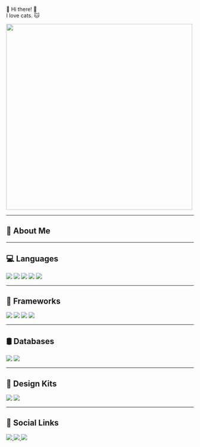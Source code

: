 🚀 Hi there! 👋  
I love cats. 🐱  

<img src="https://github.com/user-attachments/assets/5211b712-c5aa-41f8-aefc-3a06c7a96ca1" width="500"/>  

---

## 📌 About Me  
<!-- Fill this in with details about yourself! -->

---

## 💻 Languages  
<p align="left">
  <img src="https://img.shields.io/badge/C%23-239120?style=for-the-badge&logo=c-sharp&logoColor=white"/>
  <img src="https://img.shields.io/badge/Java-ED8B00?style=for-the-badge&logo=java&logoColor=white"/>
  <img src="https://img.shields.io/badge/JavaScript-F7DF1E?style=for-the-badge&logo=javascript&logoColor=black"/>
  <img src="https://img.shields.io/badge/Kotlin-7F52FF?style=for-the-badge&logo=kotlin&logoColor=white"/>
  <img src="https://img.shields.io/badge/Python-3776AB?style=for-the-badge&logo=python&logoColor=white"/>
</p>

---

## 🚀 Frameworks  
<p align="left">
  <img src="https://img.shields.io/badge/.NET-512BD4?style=for-the-badge&logo=dotnet&logoColor=white"/>
  <img src="https://img.shields.io/badge/Node.js-43853D?style=for-the-badge&logo=node.js&logoColor=white"/>
  <img src="https://img.shields.io/badge/React-20232A?style=for-the-badge&logo=react&logoColor=61DAFB"/>
  <img src="https://img.shields.io/badge/Robot-000000?style=for-the-badge&logo=robotframework&logoColor=white"/>
</p>

---

## 🛢️ Databases  
<p align="left">
  <img src="https://img.shields.io/badge/MySQL-4479A1?style=for-the-badge&logo=mysql&logoColor=white"/>
  <img src="https://img.shields.io/badge/MongoDB-47A248?style=for-the-badge&logo=mongodb&logoColor=white"/>
</p>

---

## 🎨 Design Kits  
<p align="left">
  <img src="https://img.shields.io/badge/Canva-00C4CC?style=for-the-badge&logo=canva&logoColor=white"/>
  <img src="https://img.shields.io/badge/Figma-F24E1E?style=for-the-badge&logo=figma&logoColor=white"/>
</p>

---

## 🔗 Social Links  
<p align="left">
  <a href="https://www.facebook.com/leonaaaaard" target="_blank">
    <img src="https://img.shields.io/badge/Facebook-1877F2?style=for-the-badge&logo=facebook&logoColor=white"/>
  </a>
  <a href="https://www.instagram.com/yunaaaard_/" target="_blank">
    <img src="https://img.shields.io/badge/Instagram-E4405F?style=for-the-badge&logo=instagram&logoColor=white"/>
  </a>
  <a href="https://open.spotify.com/user/31fgweu34glpl2twxctda5wbylr4?si=2423c7e460de4a7b" target="_blank">
    <img src="https://img.shields.io/badge/Spotify-1DB954?style=for-the-badge&logo=spotify&logoColor=white"/>
  </a>
</p>

